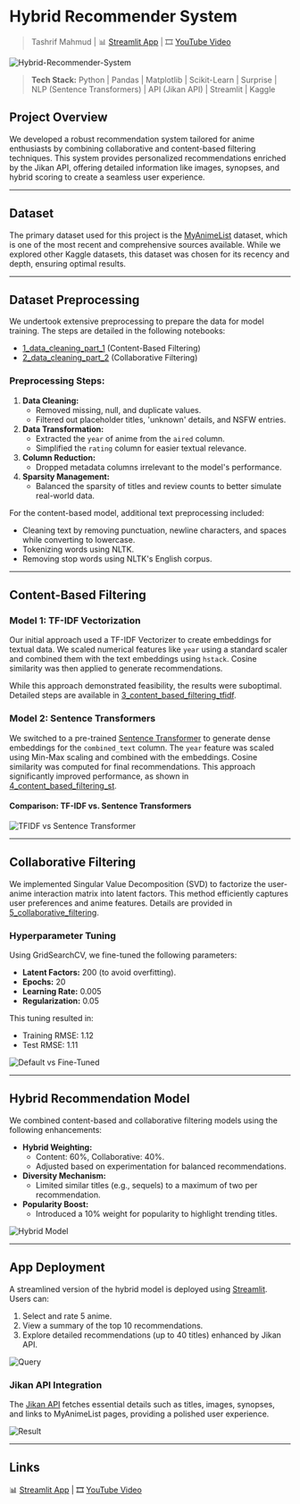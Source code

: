 # Hybrid Recommender System  
> Tashrif Mahmud | :bar_chart: [Streamlit App](https://hybrid-recommender-system.streamlit.app) | :film_strip: [YouTube Video](https://www.youtube.com/watch?v=VUjMEUpg5ec)  

![Hybrid-Recommender-System](image/0_Banner.jpg)  

> **Tech Stack:** Python | Pandas | Matplotlib | Scikit-Learn | Surprise | NLP (Sentence Transformers) | API (Jikan API) | Streamlit | Kaggle  

## Project Overview  
We developed a robust recommendation system tailored for anime enthusiasts by combining collaborative and content-based filtering techniques. This system provides personalized recommendations enriched by the Jikan API, offering detailed information like images, synopses, and hybrid scoring to create a seamless user experience.  

---

## Dataset  
The primary dataset used for this project is the [MyAnimeList](https://www.kaggle.com/datasets/dsfelix/animes-dataset-2023) dataset, which is one of the most recent and comprehensive sources available. While we explored other Kaggle datasets, this dataset was chosen for its recency and depth, ensuring optimal results.  

---

## Dataset Preprocessing  
We undertook extensive preprocessing to prepare the data for model training. The steps are detailed in the following notebooks:  
- [1_data_cleaning_part_1](https://github.com/tashrifmahmud/Hybrid-Recommender-System/blob/main/1_data_cleaning_part_1.ipynb) (Content-Based Filtering)  
- [2_data_cleaning_part_2](https://github.com/tashrifmahmud/Hybrid-Recommender-System/blob/main/2_data_cleaning_part_2.ipynb) (Collaborative Filtering)  

### Preprocessing Steps:  
1. **Data Cleaning:**  
   - Removed missing, null, and duplicate values.  
   - Filtered out placeholder titles, 'unknown' details, and NSFW entries.  
2. **Data Transformation:**  
   - Extracted the `year` of anime from the `aired` column.  
   - Simplified the `rating` column for easier textual relevance.  
3. **Column Reduction:**  
   - Dropped metadata columns irrelevant to the model's performance.  
4. **Sparsity Management:**  
   - Balanced the sparsity of titles and review counts to better simulate real-world data.  

For the content-based model, additional text preprocessing included:  
- Cleaning text by removing punctuation, newline characters, and spaces while converting to lowercase.  
- Tokenizing words using NLTK.  
- Removing stop words using NLTK's English corpus.  

---

## Content-Based Filtering  

### Model 1: TF-IDF Vectorization  
Our initial approach used a TF-IDF Vectorizer to create embeddings for textual data. We scaled numerical features like `year` using a standard scaler and combined them with the text embeddings using `hstack`. Cosine similarity was then applied to generate recommendations.  

While this approach demonstrated feasibility, the results were suboptimal. Detailed steps are available in [3_content_based_filtering_tfidf](https://github.com/tashrifmahmud/Hybrid-Recommender-System/blob/main/3_content_based_filtering_tfidf.ipynb).  

### Model 2: Sentence Transformers  
We switched to a pre-trained [Sentence Transformer](https://huggingface.co/sentence-transformers/all-MiniLM-L6-v2) to generate dense embeddings for the `combined_text` column. The `year` feature was scaled using Min-Max scaling and combined with the embeddings. Cosine similarity was computed for final recommendations. This approach significantly improved performance, as shown in [4_content_based_filtering_st](https://github.com/tashrifmahmud/Hybrid-Recommender-System/blob/main/4_content_based_filtering_st.ipynb).  

#### Comparison: TF-IDF vs. Sentence Transformers  
![TFIDF vs Sentence Transformer](image/1_TFIDF_ST_model.png "Content-Based Filtering: TFIDF vs Sentence Transformer")  

---

## Collaborative Filtering  

We implemented Singular Value Decomposition (SVD) to factorize the user-anime interaction matrix into latent factors. This method efficiently captures user preferences and anime features. Details are provided in [5_collaborative_filtering](https://github.com/tashrifmahmud/Hybrid-Recommender-System/blob/main/5_collaborative_filtering.ipynb).  

### Hyperparameter Tuning  
Using GridSearchCV, we fine-tuned the following parameters:  
- **Latent Factors:** 200 (to avoid overfitting).  
- **Epochs:** 20  
- **Learning Rate:** 0.005  
- **Regularization:** 0.05  

This tuning resulted in:  
- Training RMSE: 1.12  
- Test RMSE: 1.11  

![Default vs Fine-Tuned](image/2_Collaborative_model.png "Collaborative Filtering: Default vs Fine-Tuned")  

---

## Hybrid Recommendation Model  

We combined content-based and collaborative filtering models using the following enhancements:  

- **Hybrid Weighting:**  
  - Content: 60%, Collaborative: 40%.  
  - Adjusted based on experimentation for balanced recommendations.  
- **Diversity Mechanism:**  
  - Limited similar titles (e.g., sequels) to a maximum of two per recommendation.  
- **Popularity Boost:**  
  - Introduced a 10% weight for popularity to highlight trending titles.  

![Hybrid Model](image/3_Hybrid_model.png "Hybrid Recommendation Results")  

---

## App Deployment  

A streamlined version of the hybrid model is deployed using [Streamlit](https://hybrid-recommender-system.streamlit.app/). Users can:  
1. Select and rate 5 anime.  
2. View a summary of the top 10 recommendations.  
3. Explore detailed recommendations (up to 40 titles) enhanced by Jikan API.  

![Query](image/4_Query.png "Streamlit App")

### Jikan API Integration  
The [Jikan API](https://jikan.moe/) fetches essential details such as titles, images, synopses, and links to MyAnimeList pages, providing a polished user experience.  

![Result](image/5_Result.png "Result")

---

## Links  
:bar_chart: [Streamlit App](https://hybrid-recommender-system.streamlit.app) | :film_strip: [YouTube Video](https://www.youtube.com/watch?v=VUjMEUpg5ec)  